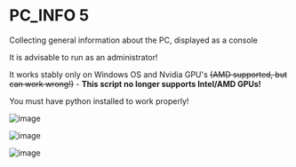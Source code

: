 # PC_INFO 5
Collecting general information about the PC, displayed as a console

It is advisable to run as an administrator!

It works stably only on Windows OS and Nvidia GPU's ~~(AMD supported, but can work wrong!)~~ - __This script no longer supports Intel/AMD GPUs!__

You must have python installed to work properly!

![image](https://user-images.githubusercontent.com/104412752/225889613-69aed1d0-d947-4ed9-a47f-9f906b9f2771.png)

![image](https://user-images.githubusercontent.com/104412752/225889700-cc280e92-02d1-48e6-989b-34eac4b11233.png)

![image](https://user-images.githubusercontent.com/104412752/225889737-53d162df-1d02-473f-8e8f-209c4c9f679c.png)

